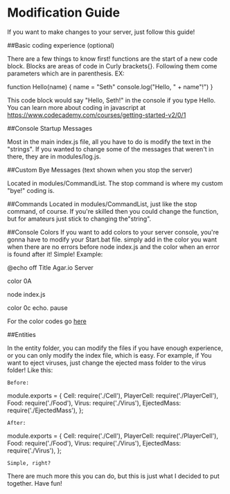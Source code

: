 # Modification Guide

If you want to make changes to your server, just follow this guide!

##Basic coding experience (optional)

There are a few things to know first!
functions are the start of a new code block. Blocks are areas of code in Curly brackets{}. Following them come
parameters which are in parenthesis. EX:

function Hello(name) {
	name = "Seth"
	console.log("Hello, " + name"!")
}

This code block would say "Hello, Seth!" in the console if you type Hello.
You can learn more about coding in javascript at https://www.codecademy.com/courses/getting-started-v2/0/1

##Console Startup Messages

Most in the main index.js file, all you have to do is modify the text in the "strings".
If you wanted to change some of the messages that weren't in there, they are in modules/log.js.

##Custom Bye Messages (text shown when you stop the server)

Located in modules/CommandList. The stop command is where my custom "bye!" coding is.

##Commands
Located in modules/CommandList, just like the stop command, of course. 
If you're skilled then you could change the function, but for amateurs just stick to changing the"string".

##Console Colors
If you want to add colors to your server console, you're gonna have to modify your Start.bat file.
simply add in the color you want when there are no errors before node index.js and the color
when an error is found after it! Simple! Example:

@echo off
Title Agar.io Server

color 0A

node index.js

color 0c
echo.
pause

For the color codes go [here](http://ss64.com/nt/color.html)

##Entities

In the entity folder, you can modify the files if you have enough experience, or you can only modify the index
file, which is easy. For example, if You want to eject viruses, just change the ejected mass folder to the
virus folder! Like this:
	
	Before:
module.exports = {
    Cell: require('./Cell'),
    PlayerCell: require('./PlayerCell'),
    Food: require('./Food'),
    Virus: require('./Virus'),
    EjectedMass: require('./EjectedMass'),
};
	
	After:
module.exports = {
    Cell: require('./Cell'),
    PlayerCell: require('./PlayerCell'),
    Food: require('./Food'),
    Virus: require('./Virus'),
    EjectedMass: require('./Virus'),
};
	
	Simple, right?

There are much more this you can do, but this is just what I decided to put together. Have fun!